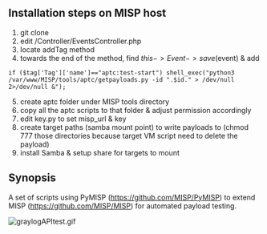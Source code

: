 ## Installation steps on MISP host
1. git clone 
2. edit <path to misp app>/Controller/EventsController.php
3. locate addTag method
4. towards the end of the method, find $this->Event->save($event) & add
```
if ($tag['Tag']['name']=="aptc:test-start") shell_exec("python3 /var/www/MISP/tools/aptc/getpayloads.py -id ".$id." > /dev/null 2>/dev/null &");
```
5. create aptc folder under MISP tools directory 
6. copy all the aptc scripts to that folder & adjust permission accordingly
7. edit key.py to set misp_url & key
8. create target paths (samba mount point) to write payloads to (chmod 777 those directories because target VM script need to delete the payload)
9. install Samba & setup share for targets to mount

## Synopsis

A set of scripts using PyMISP (https://github.com/MISP/PyMISP) to extend MISP (https://github.com/MISP/MISP) for automated payload testing.

![graylogAPItest.gif](https://pm.jym.sg/media/attachments/e/b/a/4/de8f7343fb0bb2fae518446efd767597bde4b63a7253d3ae600368b410cc/graylogapitest.gif)

